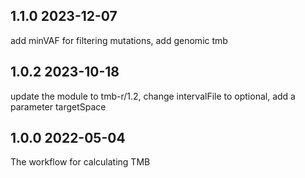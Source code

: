 ## 1.1.0 2023-12-07
add minVAF for filtering mutations, add genomic tmb

## 1.0.2 2023-10-18
update the module to tmb-r/1.2, change intervalFile to optional, add a parameter targetSpace

## 1.0.0 2022-05-04
The workflow for calculating TMB


